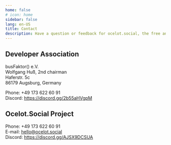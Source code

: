 ```yaml
---
home: false
# icon: home
sidebar: false
lang: en-US
title: Contact
description: Have a question or feedback for ocelot.social, the free and open source software for social networks? Contact us for assistance or to share your thoughts!
---
```


## Developer Association

busFaktor() e.V.  
Wolfgang Huß, 2nd chairman  
Haferstr. 5c  
86179 Augsburg, Germany

Phone: +49 173 622 60 91  
Discord: <https://discord.gg/2b55aHVgpM>

## Ocelot.Social Project

Phone: +49 173 622 60 91  
E-mail: <hello@ocelot.social>  
Discord: <https://discord.gg/AJSX9DCSUA>
